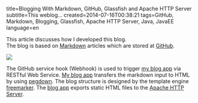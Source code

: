 title=Blogging With Markdown, GitHub, Glassfish and Apache HTTP Server
subtitle=This weblog...
created=2014-07-16T00:38:21
tags=GitHub, Markdown, Blogging, Glassfish, Apache HTTP Server, Java, JavaEE
language=en

This article discusses how I developed this blog.  
The blog is based on [Markdown](http://de.wikipedia.org/wiki/Markdown) articles which are stored at [GitHub](https://github.com/mr678/my-blog).

![](https://raw.githubusercontent.com/mr678/my-blog/master/resources/web-resources/img/article-images/my-blog.png)

The GitHub service hook (Webhook) is used to trigger [my blog app](https://github.com/mr678/blog) via RESTful Web Service. [My blog app](https://github.com/mr678/blog) transfers the markdown input to HTML by using [pegdown](https://github.com/sirthias/pegdown). The blog structure is designed by the template engine [freemarker](http://freemarker.org/). The [blog app](https://github.com/mr678/blog) exports static HTML files to the [Apache HTTP Server](https://httpd.apache.org/).
